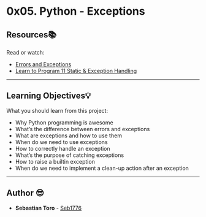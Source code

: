 # 0x05. Python - Exceptions

## Resources:books:
Read or watch:
* [Errors and Exceptions](https://intranet.hbtn.io/rltoken/IvW-V19TlPbmMnVTHNllUg)
* [Learn to Program 11 Static & Exception Handling](https://intranet.hbtn.io/rltoken/uHg99jd88sVrhuGUDfwT8g)

---
## Learning Objectives:bulb:
What you should learn from this project:

* Why Python programming is awesome 
* What’s the difference between errors and exceptions
* What are exceptions and how to use them
* When do we need to use exceptions
* How to correctly handle an exception
* What’s the purpose of catching exceptions
* How to raise a builtin exception
* When do we need to implement a clean-up action after an exception

---
## Author :sunglasses:
* **Sebastian Toro** - [Seb1776](https://github.com/Seb1776)
